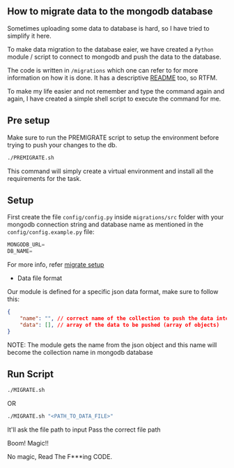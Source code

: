 ## How to migrate data to the mongodb database

Sometimes uploading some data to database is hard, so I have tried to simplify it here.

To make data migration to the database eaier, we have created a `Python` module / script to connect to mongodb and push the data to the database.

The code is written in `/migrations` which one can refer to for more information on how it is done. It has a descriptive [README](https://github.com/TheShiveshNetwork/kernel-panic/blob/main/migrations/README.md) too, so RTFM.

To make my life easier and not remember and type the command again and again, I have created a simple shell script to execute the command for me.

## Pre setup

Make sure to run the PREMIGRATE script to setup the environment before trying to push your changes to the db.

```sh
./PREMIGRATE.sh
```

This command will simply create a virtual environment and install all the requirements for the task.

## Setup

First create the file `config/config.py` inside `migrations/src` folder with your mongodb connection string and database name as mentioned in the `config/config.example.py` file:

```py
MONGODB_URL=
DB_NAME=
```

For more info, refer [migrate setup](https://github.com/TheShiveshNetwork/kernel-panic/blob/main/migrations/README.md#migrate-script)

- Data file format

Our module is defined for a specific json data format, make sure to follow this:

```json
{
    "name": "", // correct name of the collection to push the data into
    "data": [], // array of the data to be pushed (array of objects)
}
```

NOTE: The module gets the name from the json object and this name will become the collection name in mongodb database

## Run Script

```sh
./MIGRATE.sh
```

OR

```sh
./MIGRATE.sh "<PATH_TO_DATA_FILE>"
```

It'll ask the file path to input
Pass the correct file path

Boom! Magic!!

No magic, Read The F***ing CODE.
